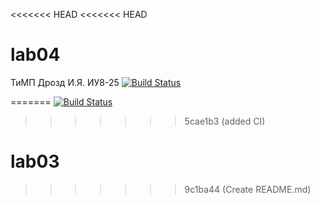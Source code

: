 <<<<<<< HEAD
<<<<<<< HEAD
# lab04
ТиМП Дрозд И.Я. ИУ8-25
[![Build Status](https://app.travis-ci.com/Dr0-ozdik777/lab04.svg?token=u5G6Xzo8jeSfKqFpe7qH)](https://app.travis-ci.com/Dr0-ozdik777/lab04)

=======
[![Build Status](https://app.travis-ci.com/Dr0-ozdik777/lab04.svg?token=u5G6Xzo8jeSfKqFpe7qH)](https://app.travis-ci.com/Dr0-ozdik777/lab04)
>>>>>>> 5cae1b3 (added CI)
# lab03
>>>>>>> 9c1ba44 (Create README.md)

